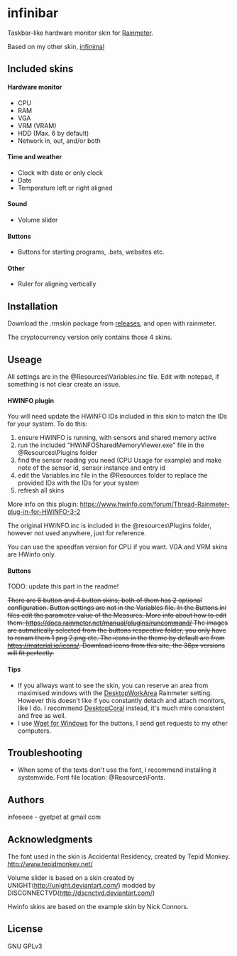 # infinibar

Taskbar-like hardware monitor skin for [Rainmeter](https://www.rainmeter.net/).

Based on my other skin, [infinimal](https://github.com/infeeeee/infinimal)

## Included skins

#### Hardware monitor
* CPU 
* RAM 
* VGA
* VRM (VRAM)
* HDD (Max. 6 by default)
* Network in, out, and/or both

#### Time and weather
* Clock with date or only clock
* Date
* Temperature left or right aligned

#### Sound
* Volume slider

#### Buttons
* Buttons for starting programs, .bats, websites etc.

#### Other
* Ruler for aligning vertically

## Installation

Download the .rmskin package from [releases](https://github.com/infeeeee/infinimal/releases/latest), and open with rainmeter.

The cryptocurrency version only contains those 4 skins.

## Useage

All settings are in the @Resources\Variables.inc file. Edit with notepad, if something is not clear create an issue.

#### HWINFO plugin
You will need update the HWiNFO IDs included in this skin to match the IDs for your system.  To do this:
1. ensure HWiNFO is running, with sensors and shared memory active
2. run the included "HWiNFOSharedMemoryViewer.exe" file in the @Resources\Plugins folder
3. find the sensor reading you need (CPU Usage for example) and make note of the sensor id, sensor instance and entry id
4. edit the Variables.inc file in the @Resources folder to replace the provided IDs with the IDs for your system
5. refresh all skins

More info on this plugin: https://www.hwinfo.com/forum/Thread-Rainmeter-plug-in-for-HWiNFO-3-2

The original HWiNFO.inc is included in the @resources\Plugins folder, however not used anywhere, just for reference.

You can use the speedfan version for CPU if you want.
VGA and VRM skins are HWinfo only.

#### Buttons
TODO: update this part in the readme!

~~There are 8 button and 4 button skins, both of them has 2 optional configuration.
Button settings are not in the Variables file. In the Buttons.ini files edit the parameter value of the Measures. 
More info about how to edit them: https://docs.rainmeter.net/manual/plugins/runcommand/
The images are autmatically selected from the buttons respective folder, you only have to renam them 1.png 2.png etc. 
The icons in the theme by default are from https://material.io/icons/. Download icons from this site, the 36px versions will fit perfectly.~~

#### Tips
* If you allways want to see the skin, you can reserve an area from maximised windows with the [DesktopWorkArea](https://docs.rainmeter.net/manual/settings/rainmeter-section/#DesktopWorkArea) Rainmeter setting. However this doesn't like if you constantly detach and attach monitors, like I do. I recommend [DesktopCoral](https://www.donationcoder.com/software/mouser/other-windows-apps/desktopcoral) instead, it's much mire consistent and free as well.
* I use [Wget for Windows](http://gnuwin32.sourceforge.net/packages/wget.htm) for the buttons, I send get requests to my other computers.

## Troubleshooting

* When some of the texts don't use the font, I recommend installing it systemwide. Font file location: @Resources\Fonts.

## Authors

infeeeee - gyetpet at gmail com

## Acknowledgments

The font used in the skin is Accidental Residency, created by Tepid Monkey. http://www.tepidmonkey.net/

Volume slider is based on a skin created by UNIGHT(http://unight.deviantart.com/) modded by DISCONNECTVD(http://dscnctvd.deviantart.com/)

Hwinfo skins are based on the example skin by Nick Connors. 

## License

GNU GPLv3
